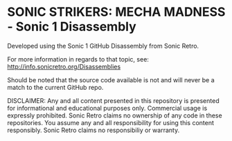 SONIC STRIKERS: MECHA MADNESS - Sonic 1 Disassembly
====================================
Developed using the Sonic 1 GitHub Disassembly from Sonic Retro.

For more information in regards to that topic, see: http://info.sonicretro.org/Disassemblies

Should be noted that the source code available is not and will never be a match to the current GitHub repo.

DISCLAIMER:
Any and all content presented in this repository is presented for informational and educational purposes only.
Commercial usage is expressly prohibited. Sonic Retro claims no ownership of any code in these repositories.
You assume any and all responsibility for using this content responsibly. Sonic Retro claims no responsibiliy or warranty.
